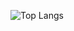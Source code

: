 ![Top Langs](https://github-readme-stats.vercel.app/api/top-langs/?username=MylonasDimitris&langs_count=8)
